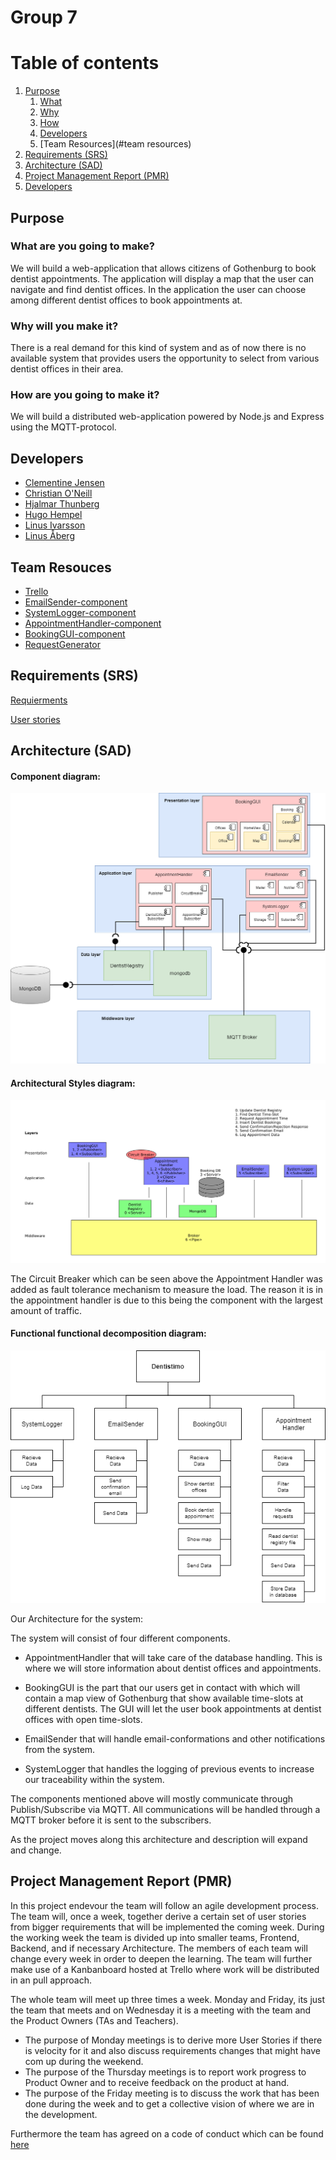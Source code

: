 # Group 7

# Table of contents
1. [Purpose](#purpose)
    1. [What](#what)
    2. [Why](#why)
    3. [How](#how)
    4. [Developers](#developers)
    5. [Team Resources](#team resources)
2. [Requirements (SRS)](#requirements)
3. [Architecture (SAD)](#architecture)
4. [Project Management Report (PMR)](#pmr) 
5. [Developers](#developers)

## Purpose <a name="purpose"></a>
### What are you going to make? <a name="what"></a>
We will build a web-application that allows citizens of Gothenburg to book dentist appointments. 
The application will display a map that the user can navigate and find dentist offices.
In the application the user can choose among different dentist offices to book appointments at. 

### Why will you make it? <a name="why"></a>
There is a real demand for this kind of system and as of now there is no available system that 
provides users the opportunity to select from various dentist offices in their area.

### How are you going to make it? <a name="how"></a>
We will build a distributed web-application powered by Node.js and Express using the MQTT-protocol.

## Developers <a name="developers"></a>

- [Clementine Jensen](https://git.chalmers.se/jensenb)
- [Christian O'Neill](https://git.chalmers.se/oneillc)
- [Hjalmar Thunberg](https://git.chalmers.se/hjathu)
- [Hugo Hempel](https://git.chalmers.se/hugohe)
- [Linus Ivarsson](https://git.chalmers.se/ilinus)
- [Linus Åberg](https://git.chalmers.se/linusab)


## Team Resouces <a name="team resources"></a>

- [Trello](https://trello.com/b/9ccpzxgs/dit-355-2020-team-7)
- [EmailSender-component](https://git.chalmers.se/courses/dit355/2020/group-7/notifier)
- [SystemLogger-component](https://git.chalmers.se/courses/dit355/2020/group-7/logger)
- [AppointmentHandler-component](https://git.chalmers.se/courses/dit355/2020/group-7/backend)
- [BookingGUI-component](https://git.chalmers.se/courses/dit355/2020/group-7/ui)
- [RequestGenerator](https://git.chalmers.se/courses/dit355/2020/group-7/requestgenerator)

## Requirements (SRS) <a name="requirements"></a>
[Requierments](/Requirements.md)

[User stories](/UserStories.md)

## Architecture (SAD) <a name="architecture"></a>

#### Component diagram:
![component_diagram](./images/component_diagram.png)

#### Architectural Styles diagram:
![architectural_styles_digram](./images/ArchitecturalStylesDiagram.png)

The Circuit Breaker which can be seen above the Appointment Handler was added as fault tolerance mechanism to measure the load. 
The reason it is in the appointment handler is due to this being the component with the largest amount of traffic.

#### Functional functional decomposition diagram:
![functional_decomposition](./images/functional_decomposition.png)


Our Architecture for the system:

The system will consist of four different components. 
* AppointmentHandler that will take care of the database handling. This is where we will store information about dentist offices and appointments.

* BookingGUI is the part that our users get in contact with which will contain a map view of Gothenburg that show available time-slots at different dentists. The GUI will let the user book appointments at dentist offices with open time-slots.

* EmailSender that will handle email-conformations and other notifications from the system.

* SystemLogger that handles the logging of previous events to increase our traceability within the system. 

The components mentioned above will mostly communicate through Publish/Subscribe via MQTT. All communications will be handled through a MQTT broker before it is sent to the subscribers. 

As the project moves along this architecture and description will expand and change.

## Project Management Report (PMR) <a name="pmr"></a>
In this project endevour the team will follow an agile development process. The team will, once a week, together derive a certain set of user stories from bigger requirements that will be implemented the coming week. During the working week the team is divided up into smaller teams, Frontend, Backend, and if necessary Architecture. The members of each team will change every week in order to deepen the learning. The team will further make use of a Kanbanboard hosted at Trello where work will be distributed in an pull approach. 

The whole team will meet up three times a week. Monday and Friday, its just the team that meets and on Wednesday it is a meeting with the team and the Product Owners (TAs and Teachers).
* The purpose of Monday meetings is to derive more User Stories if there is velocity for it and also discuss requirements changes that might have com up during the weekend.
* The purpose of the Thursday meetings is to report work progress to Product Owner and to receive feedback on the product at hand.
* The purpose of the Friday meeting is to discuss the work that has been done during the week and to get a collective vision of where we are in the development.

Furthermore the team has agreed on a code of conduct which can be found [here](/TeamContract.md)




